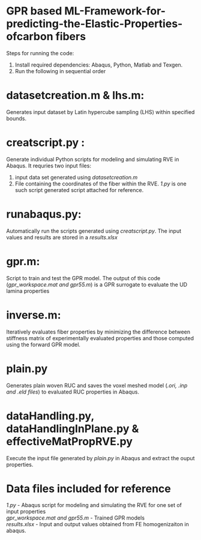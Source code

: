 # GPR based ML-Framework-for-predicting-the-Elastic-Properties-ofcarbon fibers
Steps for running the code:
1. Install required dependencies: Abaqus, Python, Matlab and Texgen.
2. Run the following in sequential order
# datasetcreation.m & lhs.m:
Generates input dataset by Latin hypercube sampling (LHS) within specified bounds.
# creatscript.py :
Generate individual Python scripts for modeling and simulating RVE in Abaqus. 
It requries two input files: 
1. input data set generated using _datasetcreation.m_ 
2. File containing the coordinates of the fiber within the RVE. _1.py_ is one such script generated script attached for reference.
# runabaqus.py:
Automatically run the scripts generated using _creatscript.py_. The input values and results are stored in a _results.xlsx_
# gpr.m:
Script to train and test the GPR model. The output of this code (_gpr_workspace.mat and gpr55.m_) is a GPR surrogate to evaluate the UD lamina properties 
# inverse.m:
Iteratively evaluates fiber properties by minimizing the difference between stiffness matrix of experimentally evaluated properties and those computed using the forward  GPR model.
# plain.py
Generates plain woven RUC and saves the voxel meshed model (_.ori, .inp and .eld files_) to evaluated RUC properties in Abaqus. 
# dataHandling.py, dataHandlingInPlane.py & effectiveMatPropRVE.py
Execute the input file generated by _plain.py_ in Abaqus and extract the ouput properties.
# Data files included for reference
 _1.py_                           - Abaqus script for modeling and simulating the RVE for one set of input properties \
_gpr_workspace.mat and gpr55.m_   - Trained GPR models\
_results.xlsx_                    - Input and output values obtained from FE homogenizaiton in abaqus.
